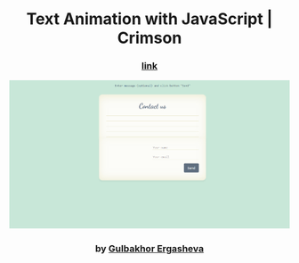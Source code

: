 <div align="center">

# Text Animation with JavaScript | Crimson

### <a href="https://contact-us21.netlify.app/"> link </a>

<img src="admin/base.png">

### by <a href="https://github.com/guli2103">Gulbakhor Ergasheva</a>

</div>